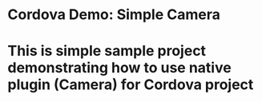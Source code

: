 # Cordova Demo: Simple Camera
# This is simple sample project demonstrating how to use native plugin (Camera) for Cordova project
